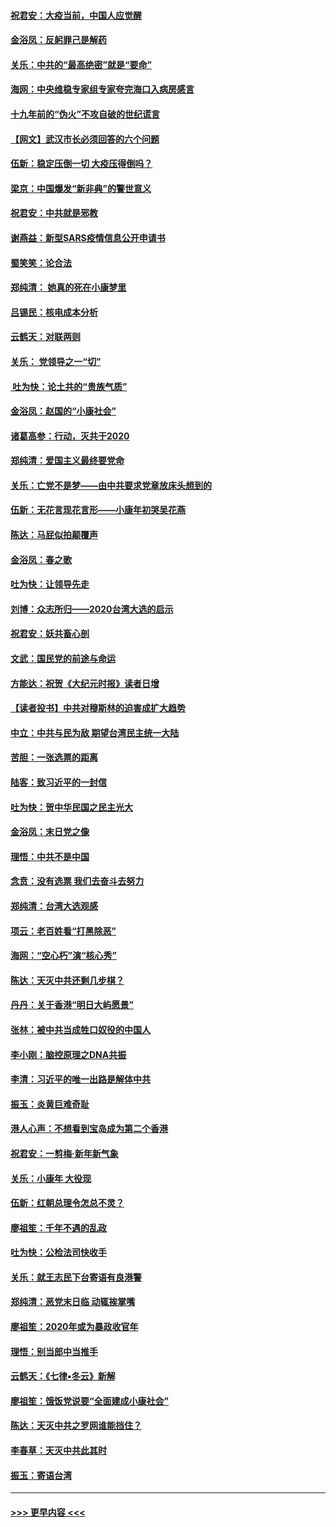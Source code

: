 #### [祝君安：大疫当前，中国人应觉醒](../pages/nsc993/n11821946.md?t=01271255) 
#### [金浴凤：反躬罪己是解药](../pages/nsc993/n11820280.md?t=01271255) 
#### [关乐：中共的“最高绝密”就是“要命”](../pages/nsc993/n11816946.md?t=01271255) 
#### [海网：中央维稳专家组专家夸完海口入病房感言](../pages/nsc993/n11815138.md?t=01271255) 
#### [十九年前的“伪火”不攻自破的世纪谎言](../pages/nsc993/n11813238.md?t=01271255) 
#### [【网文】武汉市长必须回答的六个问题](../pages/nsc993/n11813848.md?t=01271255) 
#### [伍新：稳定压倒一切 大疫压得倒吗？](../pages/nsc993/n11812634.md?t=01271255) 
#### [梁京：中国爆发“新非典”的警世意义](../pages/nsc993/n11812554.md?t=01271255) 
#### [祝君安：中共就是邪教](../pages/nsc993/n11812431.md?t=01271255) 
#### [谢燕益：新型SARS疫情信息公开申请书](../pages/nsc993/n11808840.md?t=01271255) 
#### [蜀笑笑：论合法](../pages/nsc993/n11808064.md?t=01271255) 
#### [郑纯清： 她真的死在小康梦里](../pages/nsc993/n11806623.md?t=01271255) 
#### [吕锡民：核电成本分析](../pages/nsc993/n11806284.md?t=01271255) 
#### [云鹤天：对联两则](../pages/nsc993/n11805957.md?t=01271255) 
#### [关乐： 党领导之一“切”](../pages/nsc993/n11804505.md?t=01271255) 
#### [ 吐为快：论土共的“贵族气质”](../pages/nsc993/n11804490.md?t=01271255) 
#### [金浴凤：赵国的“小康社会”](../pages/nsc993/n11804452.md?t=01271255) 
#### [诸葛高参：行动，灭共于2020](../pages/nsc993/n11804120.md?t=01271255) 
#### [郑纯清：爱国主义最终要党命](../pages/nsc993/n11802197.md?t=01271255) 
#### [关乐：亡党不是梦——由中共要求党章放床头想到的](../pages/nsc993/n11802156.md?t=01271255) 
#### [伍新：无花言现花言形——小康年初哭吴花燕](../pages/nsc993/n11800044.md?t=01271255) 
#### [陈达：马屁似拍颠覆声](../pages/nsc993/n11800010.md?t=01271255) 
#### [金浴凤：春之歌](../pages/nsc993/n11797687.md?t=01271255) 
#### [吐为快：让领导先走](../pages/nsc993/n11797512.md?t=01271255) 
#### [刘博：众志所归——2020台湾大选的启示](../pages/nsc993/n11796878.md?t=01271255) 
#### [祝君安：妖共畜心剖](../pages/nsc993/n11794273.md?t=01271255) 
#### [文武：国民党的前途与命运](../pages/nsc993/n11794198.md?t=01271255) 
#### [方能达：祝贺《大纪元时报》读者日增](../pages/nsc993/n11793807.md?t=01271255) 
#### [【读者投书】中共对穆斯林的迫害成扩大趋势](../pages/nsc993/n11791371.md?t=01271255) 
#### [中立：中共与民为敌 期望台湾民主统一大陆](../pages/nsc993/n11790392.md?t=01271255) 
#### [苦胆：一张选票的距离](../pages/nsc993/n11788914.md?t=01271255) 
#### [陆客：致习近平的一封信](../pages/nsc993/n11788867.md?t=01271255) 
#### [吐为快：贺中华民国之民主光大](../pages/nsc993/n11788618.md?t=01271255) 
#### [金浴凤：末日党之像](../pages/nsc993/n11787475.md?t=01271255) 
#### [理悟：中共不是中国](../pages/nsc993/n11787463.md?t=01271255) 
#### [念贲：没有选票  我们去奋斗去努力](../pages/nsc993/n11787398.md?t=01271255) 
#### [郑纯清：台湾大选观感](../pages/nsc993/n11786210.md?t=01271255) 
#### [项云：老百姓看“打黑除恶”](../pages/nsc993/n11785398.md?t=01271255) 
#### [海网：“空心朽”演“核心秀”](../pages/nsc993/n11783874.md?t=01271255) 
#### [陈达：天灭中共还剩几步棋？](../pages/nsc993/n11783719.md?t=01271255) 
#### [丹丹：关于香港“明日大屿愿景”](../pages/nsc993/n11783273.md?t=01271255) 
#### [张林：被中共当成牲口奴役的中国人](../pages/nsc993/n11782397.md?t=01271255) 
#### [李小刚：脑控原理之DNA共振](../pages/nsc993/n11780962.md?t=01271255) 
#### [李清：习近平的唯一出路是解体中共](../pages/nsc993/n11780866.md?t=01271255) 
#### [振玉：炎黄巨难奇耻](../pages/nsc993/n11779632.md?t=01271255) 
#### [港人心声：不想看到宝岛成为第二个香港](../pages/nsc993/n11778817.md?t=01271255) 
#### [祝君安：一剪梅‧新年新气象](../pages/nsc993/n11776340.md?t=01271255) 
#### [关乐：小康年 大役现](../pages/nsc993/n11774213.md?t=01271255) 
#### [伍新：红朝总理令怎总不灵？](../pages/nsc993/n11770813.md?t=01271255) 
#### [廖祖笙：千年不遇的乱政](../pages/nsc993/n11770373.md?t=01271255) 
#### [吐为快：公检法司快收手](../pages/nsc993/n11770359.md?t=01271255) 
#### [关乐：就王志民下台寄语有良港警](../pages/nsc993/n11769903.md?t=01271255) 
#### [郑纯清：恶党末日临 动辄挨掌嘴](../pages/nsc993/n11769356.md?t=01271255) 
#### [廖祖笙：2020年或为暴政收官年](../pages/nsc993/n11768216.md?t=01271255) 
#### [理悟：别当郎中当推手](../pages/nsc993/n11768243.md?t=01271255) 
#### [云鹤天：《七律▪冬云》新解](../pages/nsc993/n11768204.md?t=01271255) 
#### [廖祖笙：饿饭党说要“全面建成小康社会”](../pages/nsc993/n11767482.md?t=01271255) 
#### [陈达：天灭中共之罗网谁能挡住？](../pages/nsc993/n11767465.md?t=01271255) 
#### [李春草：天灭中共此其时](../pages/nsc993/n11767452.md?t=01271255) 
#### [振玉：寄语台湾](../pages/nsc993/n11767432.md?t=01271255) 

----
#### [ >>> 更早内容 <<< ](../indexes/nsc993-earlier.md)
